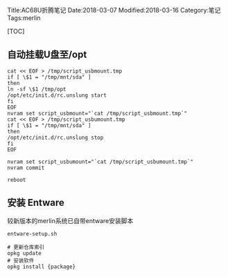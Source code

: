 Title:AC68U折腾笔记
Date:2018-03-07
Modified:2018-03-16
Category:笔记
Tags:merlin

[TOC]

## 自动挂载U盘至/opt
```
cat << EOF > /tmp/script_usbmount.tmp
if [ \$1 = "/tmp/mnt/sda" ]
then
ln -sf \$1 /tmp/opt
/opt/etc/init.d/rc.unslung start
fi
EOF
nvram set script_usbmount="`cat /tmp/script_usbmount.tmp`"
cat << EOF > /tmp/script_usbumount.tmp
if [ \$1 = "/tmp/mnt/sda" ]
then
/opt/etc/init.d/rc.unslung stop
fi
EOF
```
```
nvram set script_usbumount="`cat /tmp/script_usbumount.tmp`"
nvram commit 
```
```
reboot
```
## 安装 Entware
较新版本的merlin系统已自带entware安装脚本

```
entware-setup.sh
```
```
# 更新仓库索引
opkg update
# 安装软件
opkg install {package}
```
